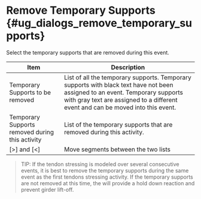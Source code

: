Remove Temporary Supports {#ug_dialogs_remove_temporary_supports}
==============================================
Select the temporary supports that are removed during this event.

Item | Description
-----|--------------
Temporary Supports to be removed | List of all the temporary supports. Temporary supports with black text have not been assigned to an event. Temporary supports with gray text are assigned to a different event and can be moved into this event.
Temporary Supports removed during this activity | List of the temporary supports that are removed during this activity.
[>] and [<] | Move segments between the two lists

> TIP: If the tendon stressing is modeled over several consecutive events, it is best to remove the temporary supports during the same event as the first tendons stressing activity. If the temporary supports are not removed at this time, the will provide a hold down reaction and prevent girder lift-off.